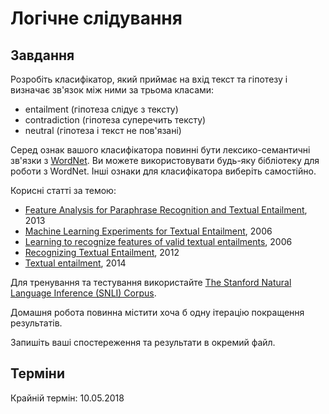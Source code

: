 # Логічне слідування

## Завдання

Розробіть класифікатор, який приймає на вхід текст та гіпотезу і визначає зв'язок між ними за трьома класами:
- entailment (гіпотеза слідує з тексту)
- contradiction (гіпотеза суперечить тексту)
- neutral (гіпотеза і текст не пов'язані)

Серед ознак вашого класифікатора повинні бути лексико-семантичні зв'язки з [WordNet](https://wordnet.princeton.edu/). Ви можете використовувати будь-яку бібліотеку для роботи з WordNet. Інші ознаки для класифікатора виберіть самостійно.

Корисні статті за темою:
- [Feature Analysis for Paraphrase Recognition and Textual Entailment](https://pdfs.semanticscholar.org/2d7d/f0b5ac15cdaa50928031f5bb2fc63a0a1f68.pdf), 2013
- [Machine Learning Experiments for Textual Entailment](http://u.cs.biu.ac.il/~nlp/RTE2/Proceedings/02.pdf), 2006
- [Learning to recognize features of valid textual entailments](https://nlp.stanford.edu/pubs/rte-naacl06.pdf), 2006
- [Recognizing Textual Entailment](http://l2r.cs.uiuc.edu/~danr/Teaching/CS546-12/TeChapter.pdf), 2012
- [Textual entailment](http://www.lsi.upc.edu/~ageno/anlp/textualEntailment.pdf), 2014

Для тренування та тестування використайте [The Stanford Natural Language Inference (SNLI) Corpus](https://nlp.stanford.edu/projects/snli/).

Домашня робота повинна містити хоча б одну ітерацію покращення результатів.

Запишіть ваші спостереження та результати в окремий файл.

## Терміни

Крайній термін: 10.05.2018
